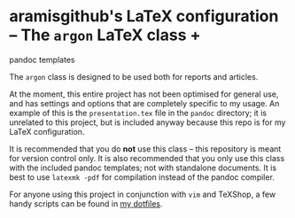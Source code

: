 # aramisgithub's LaTeX configuration – The `argon` LaTeX class + 
pandoc templates

The `argon` class is designed to be used both for reports and 
articles. 

At the moment, this entire project has not been optimised for 
general use, and has settings and options that are completely 
specific to my usage. An example of this is the `presentation.tex` 
file in the `pandoc` directory; it is unrelated to this project, 
but is included anyway because this repo is for my LaTeX 
configuration.

It is recommended that you do **not** use this class – this 
repository is meant for version control only. It is also 
recommended that you only use this class with the included pandoc 
templates; not with standalone documents. It is best to use 
`latexmk -pdf` for compilation instead of the pandoc compiler.

For anyone using this project in conjunction with `vim` and 
TeXShop, a few handy scripts can be found in [my 
dotfiles](https://github.com/aramisgithub/dotfiles).

